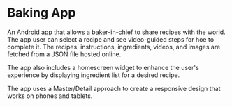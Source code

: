 # Baking App
An Android app that allows a baker-in-chief to share recipes with the world. The app user can select a recipe
and see video-guided steps for hoe to complete it. The recipes' instructions, ingredients, videos, and images
are fetched from a JSON file hosted online.

The app also includes a homescreen widget to enhance the user's experience by displaying ingredient list
for a desired recipe.

The app uses a Master/Detail approach to create a responsive design that works on phones and tablets.
